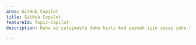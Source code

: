 ```yaml
---
area: GitHub Copilot
title: GitHub Copilot
featureId: Topic-Copilot
description: Daha az çalışmayla daha hızlı kod yazmak için yapay zeka çift programcınız.

---
```



